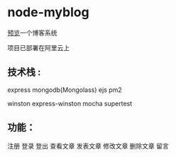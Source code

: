# node-myblog

[预览](http://47.91.156.35:3000)一个博客系统

项目已部署在阿里云上

## 技术栈 : 

express mongodb(Mongolass) ejs pm2 

winston express-winston mocha supertest

## 功能：

注册 登录 登出 查看文章 发表文章 修改文章 删除文章 留言
